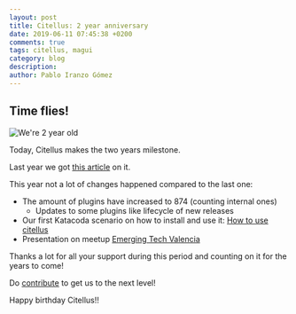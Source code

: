 ```yaml
---
layout: post
title: Citellus: 2 year anniversary
date: 2019-06-11 07:45:38 +0200
comments: true
tags: citellus, magui
category: blog
description:
author: Pablo Iranzo Gómez
---
```

## Time flies!

![We're 2 year old]({attach}images/2year.jpg)

Today, Citellus makes the two years milestone.

Last year we got [this article]({filename}2018-06-11-1year-anniversary.markdown) on it.

This year not a lot of changes happened compared to the last one:

- The amount of plugins have increased to 874 (counting internal ones)
    - Updates to some plugins like lifecycle of new releases
- Our first Katacoda scenario on how to install and use it: [How to use citellus](https://www.katacoda.com/iranzo/scenarios/citellus)
- Presentation on meetup [Emerging Tech Valencia](https://www.meetup.com/es-ES/Emerging-Tech-Valencia/)

Thanks a lot for all your support during this period and counting on it for the years to come!

Do [contribute]({filename}/pages/CONTRIBUTING.md) to get us to the next level!

Happy birthday Citellus!!
